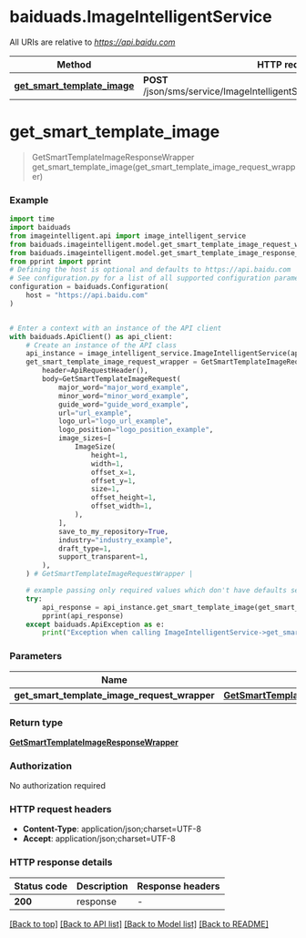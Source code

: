 # baiduads.ImageIntelligentService

All URIs are relative to *https://api.baidu.com*

Method | HTTP request | Description
------------- | ------------- | -------------
[**get_smart_template_image**](ImageIntelligentService.md#get_smart_template_image) | **POST** /json/sms/service/ImageIntelligentService/getSmartTemplateImage | 


# **get_smart_template_image**
> GetSmartTemplateImageResponseWrapper get_smart_template_image(get_smart_template_image_request_wrapper)



### Example


```python
import time
import baiduads
from imageintelligent.api import image_intelligent_service
from baiduads.imageintelligent.model.get_smart_template_image_request_wrapper import GetSmartTemplateImageRequestWrapper
from baiduads.imageintelligent.model.get_smart_template_image_response_wrapper import GetSmartTemplateImageResponseWrapper
from pprint import pprint
# Defining the host is optional and defaults to https://api.baidu.com
# See configuration.py for a list of all supported configuration parameters.
configuration = baiduads.Configuration(
    host = "https://api.baidu.com"
)


# Enter a context with an instance of the API client
with baiduads.ApiClient() as api_client:
    # Create an instance of the API class
    api_instance = image_intelligent_service.ImageIntelligentService(api_client)
    get_smart_template_image_request_wrapper = GetSmartTemplateImageRequestWrapper(
        header=ApiRequestHeader(),
        body=GetSmartTemplateImageRequest(
            major_word="major_word_example",
            minor_word="minor_word_example",
            guide_word="guide_word_example",
            url="url_example",
            logo_url="logo_url_example",
            logo_position="logo_position_example",
            image_sizes=[
                ImageSize(
                    height=1,
                    width=1,
                    offset_x=1,
                    offset_y=1,
                    size=1,
                    offset_height=1,
                    offset_width=1,
                ),
            ],
            save_to_my_repository=True,
            industry="industry_example",
            draft_type=1,
            support_transparent=1,
        ),
    ) # GetSmartTemplateImageRequestWrapper | 

    # example passing only required values which don't have defaults set
    try:
        api_response = api_instance.get_smart_template_image(get_smart_template_image_request_wrapper)
        pprint(api_response)
    except baiduads.ApiException as e:
        print("Exception when calling ImageIntelligentService->get_smart_template_image: %s\n" % e)
```


### Parameters

Name | Type | Description  | Notes
------------- | ------------- | ------------- | -------------
 **get_smart_template_image_request_wrapper** | [**GetSmartTemplateImageRequestWrapper**](GetSmartTemplateImageRequestWrapper.md)|  |

### Return type

[**GetSmartTemplateImageResponseWrapper**](GetSmartTemplateImageResponseWrapper.md)

### Authorization

No authorization required

### HTTP request headers

 - **Content-Type**: application/json;charset=UTF-8
 - **Accept**: application/json;charset=UTF-8


### HTTP response details

| Status code | Description | Response headers |
|-------------|-------------|------------------|
**200** | response |  -  |

[[Back to top]](#) [[Back to API list]](../README.md#documentation-for-api-endpoints) [[Back to Model list]](../README.md#documentation-for-models) [[Back to README]](../README.md)

